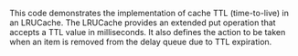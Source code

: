 This code demonstrates the implementation of cache TTL (time-to-live) in an LRUCache. The LRUCache provides an extended put operation that accepts a TTL value in milliseconds. It also defines the action to be taken when an item is removed from the delay queue due to TTL expiration.